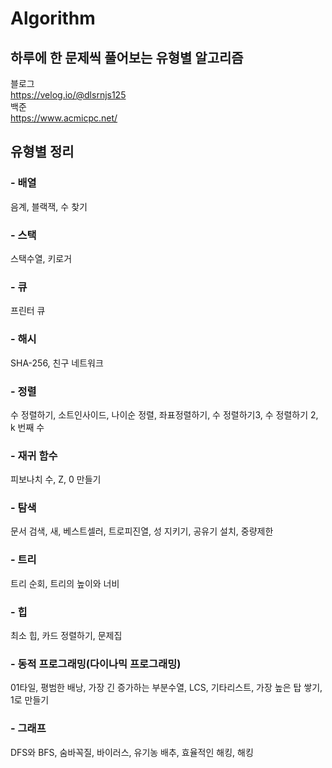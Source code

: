 # Algorithm

## 하루에 한 문제씩 풀어보는 유형별 알고리즘
블로그   
https://velog.io/@dlsrnjs125   
백준   
https://www.acmicpc.net/

## 유형별 정리
### - 배열
음계, 블랙잭, 수 찾기

### - 스택
스택수열, 키로거

### - 큐
프린터 큐

### - 해시
SHA-256, 친구 네트워크

### - 정렬
수 정렬하기, 소트인사이드, 나이순 정렬, 좌표정렬하기, 수 정렬하기3, 수 정렬하기 2, k 번째 수

### - 재귀 함수
피보나치 수, Z, 0 만들기

### - 탐색
문서 검색, 새, 베스트셀러, 트로피진열, 성 지키기, 공유기 설치, 중량제한

### - 트리
트리 순회, 트리의 높이와 너비

### - 힙
최소 힙, 카드 정렬하기, 문제집

### - 동적 프로그래밍(다이나믹 프로그래밍)
01타일, 평범한 배낭, 가장 긴 증가하는 부분수열, LCS, 기타리스트, 가장 높은 탑 쌓기, 1로 만들기

### - 그래프
DFS와 BFS, 숨바꼭질, 바이러스, 유기농 배추, 효율적인 해킹, 해킹